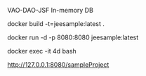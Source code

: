 VAO-DAO-JSF
In-memory DB

docker build -t=jeesample:latest .

docker run -d -p 8080:8080 jeesample:latest

docker exec -it 4d bash

http://127.0.0.1:8080/sampleProject